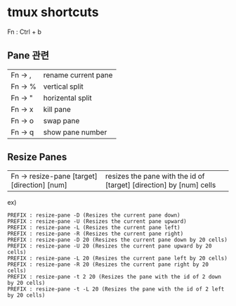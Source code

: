 # tmux shortcuts

Fn : Ctrl + b

## Pane 관련 
|                        |                     |
|------------------------|---------------------|
| Fn -> ,                | rename current pane |
| Fn -> %                | vertical split      |
| Fn -> "                | horizental split    |
| Fn -> x                | kill pane           |
| Fn -> o                | swap pane           |
| Fn -> q                | show pane number    |

## Resize Panes 

|                                              |                                                                     |
|----------------------------------------------|---------------------------------------------------------------------|
| Fn -> resize-pane [target] [direction] [num] | resizes the pane with the id of [target] [direction] by [num] cells |

ex) 
```
PREFIX : resize-pane -D (Resizes the current pane down)
PREFIX : resize-pane -U (Resizes the current pane upward)
PREFIX : resize-pane -L (Resizes the current pane left)
PREFIX : resize-pane -R (Resizes the current pane right)
PREFIX : resize-pane -D 20 (Resizes the current pane down by 20 cells)
PREFIX : resize-pane -U 20 (Resizes the current pane upward by 20 cells)
PREFIX : resize-pane -L 20 (Resizes the current pane left by 20 cells)
PREFIX : resize-pane -R 20 (Resizes the current pane right by 20 cells)
PREFIX : resize-pane -t 2 20 (Resizes the pane with the id of 2 down by 20 cells)
PREFIX : resize-pane -t -L 20 (Resizes the pane with the id of 2 left by 20 cells)
```


